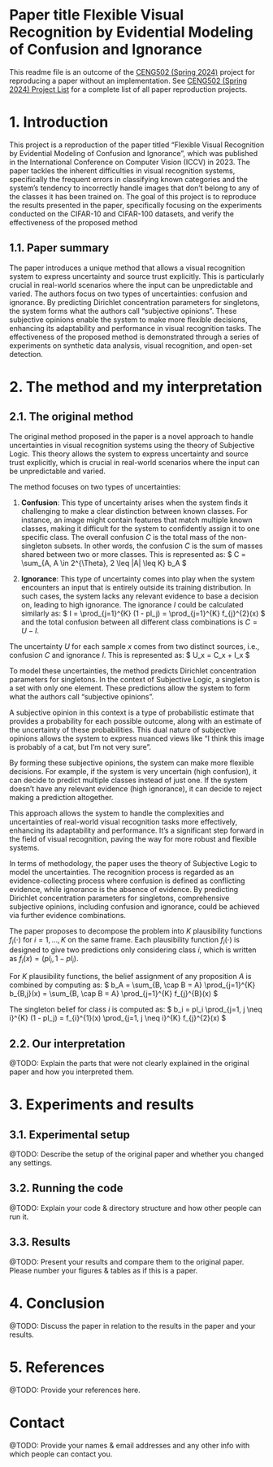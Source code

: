 # Paper title Flexible Visual Recognition by Evidential Modeling of Confusion and Ignorance

This readme file is an outcome of the [CENG502 (Spring 2024)](https://ceng.metu.edu.tr/~skalkan/ADL/) project for reproducing a paper without an implementation. See [CENG502 (Spring 2024) Project List](https://github.com/CENG502-Projects/CENG502-Spring2024) for a complete list of all paper reproduction projects.

# 1. Introduction

This project is a reproduction of the paper titled “Flexible Visual Recognition by Evidential Modeling of Confusion and Ignorance”, which was published in the International Conference on Computer Vision (ICCV) in 2023. The paper tackles the inherent difficulties in visual recognition systems, specifically the frequent errors in classifying known categories and the system’s tendency to incorrectly handle images that don’t belong to any of the classes it has been trained on. The goal of this project is to reproduce the results presented in the paper, specifically focusing on the experiments conducted on the CIFAR-10 and CIFAR-100 datasets, and verify the effectiveness of the proposed method

## 1.1. Paper summary

The paper introduces a unique method that allows a visual recognition system to express uncertainty and source trust explicitly. This is particularly crucial in real-world scenarios where the input can be unpredictable and varied. The authors focus on two types of uncertainties: confusion and ignorance. By predicting Dirichlet concentration parameters for singletons, the system forms what the authors call “subjective opinions”. These subjective opinions enable the system to make more flexible decisions, enhancing its adaptability and performance in visual recognition tasks. The effectiveness of the proposed method is demonstrated through a series of experiments on synthetic data analysis, visual recognition, and open-set detection.

# 2. The method and my interpretation

## 2.1. The original method

The original method proposed in the paper is a novel approach to handle uncertainties in visual recognition systems using the theory of Subjective Logic. This theory allows the system to express uncertainty and source trust explicitly, which is crucial in real-world scenarios where the input can be unpredictable and varied.

The method focuses on two types of uncertainties:

1. **Confusion**: This type of uncertainty arises when the system finds it challenging to make a clear distinction between known classes. For instance, an image might contain features that match multiple known classes, making it difficult for the system to confidently assign it to one specific class. The overall confusion $C$ is the total mass of the non-singleton subsets. In other words, the confusion $C$ is the sum of masses shared between two or more classes. This is represented as:
$
C = \sum_{A, A \in 2^{\Theta}, 2 \leq |A| \leq K} b_A
$

2. **Ignorance**: This type of uncertainty comes into play when the system encounters an input that is entirely outside its training distribution. In such cases, the system lacks any relevant evidence to base a decision on, leading to high ignorance. The ignorance $I$ could be calculated similarly as:
$
I = \prod_{j=1}^{K} (1 - pl_j) = \prod_{j=1}^{K} f_{j}^{2}(x)
$
and the total confusion between all different class combinations is $C = U - I$.

The uncertainty $U$ for each sample $x$ comes from two distinct sources, i.e., confusion $C$ and ignorance $I$. This is represented as:
$
U_x = C_x + I_x
$

To model these uncertainties, the method predicts Dirichlet concentration parameters for singletons. In the context of Subjective Logic, a singleton is a set with only one element. These predictions allow the system to form what the authors call “subjective opinions”.

A subjective opinion in this context is a type of probabilistic estimate that provides a probability for each possible outcome, along with an estimate of the uncertainty of these probabilities. This dual nature of subjective opinions allows the system to express nuanced views like “I think this image is probably of a cat, but I’m not very sure”.

By forming these subjective opinions, the system can make more flexible decisions. For example, if the system is very uncertain (high confusion), it can decide to predict multiple classes instead of just one. If the system doesn’t have any relevant evidence (high ignorance), it can decide to reject making a prediction altogether.

This approach allows the system to handle the complexities and uncertainties of real-world visual recognition tasks more effectively, enhancing its adaptability and performance. It’s a significant step forward in the field of visual recognition, paving the way for more robust and flexible systems.

In terms of methodology, the paper uses the theory of Subjective Logic to model the uncertainties. The recognition process is regarded as an evidence-collecting process where confusion is defined as conflicting evidence, while ignorance is the absence of evidence. By predicting Dirichlet concentration parameters for singletons, comprehensive subjective opinions, including confusion and ignorance, could be achieved via further evidence combinations.

The paper proposes to decompose the problem into $K$ plausibility functions $f_i(\cdot)$ for $i = 1, . . . , K$ on the same frame. Each plausibility function $f_i(\cdot)$ is designed to give two predictions only considering class $i$, which is written as $f_i(x) = (pl_i, 1 - pl_i)$.

For $K$ plausibility functions, the belief assignment of any proposition $A$ is combined by computing as:
$
b_A = \sum_{B, \cap B = A} \prod_{j=1}^{K} b_{B,j}(x) = \sum_{B, \cap B = A} \prod_{j=1}^{K} f_{j}^{B}(x)
$

The singleton belief for class $i$ is computed as:
$
b_i = pl_i \prod_{j=1, j \neq i}^{K} (1 - pl_j) = f_{i}^{1}(x) \prod_{j=1, j \neq i}^{K} f_{j}^{2}(x)
$

## 2.2. Our interpretation 

@TODO: Explain the parts that were not clearly explained in the original paper and how you interpreted them.

# 3. Experiments and results

## 3.1. Experimental setup

@TODO: Describe the setup of the original paper and whether you changed any settings.

## 3.2. Running the code

@TODO: Explain your code & directory structure and how other people can run it.

## 3.3. Results

@TODO: Present your results and compare them to the original paper. Please number your figures & tables as if this is a paper.

# 4. Conclusion

@TODO: Discuss the paper in relation to the results in the paper and your results.

# 5. References

@TODO: Provide your references here.

# Contact

@TODO: Provide your names & email addresses and any other info with which people can contact you.
